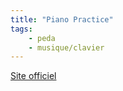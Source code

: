 ```yaml
---
title: "Piano Practice"
tags:
    - peda
    - musique/clavier
---
```


[Site officiel](http://pianopractice.org/)

